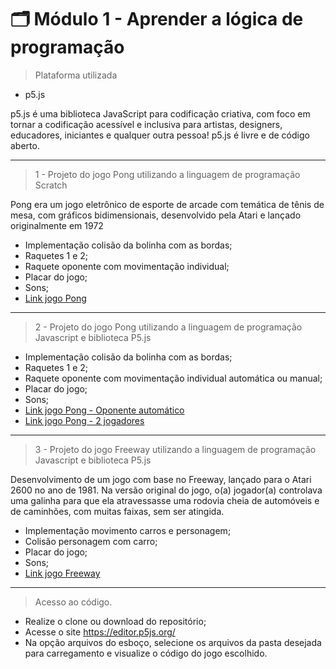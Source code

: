 # 🗂️ Módulo 1 - Aprender a lógica de programação

> Plataforma utilizada

- p5.js

p5.js é uma biblioteca JavaScript para codificação criativa, com foco em tornar a codificação acessível e inclusiva para artistas, designers, educadores, iniciantes e qualquer outra pessoa! p5.js é livre e de código aberto.

---
> 1 - Projeto do jogo Pong utilizando a linguagem de programação Scratch

Pong era um jogo eletrônico de esporte de arcade com temática de tênis de mesa, com gráficos bidimensionais, desenvolvido pela Atari e lançado originalmente em 1972

- Implementação colisão da bolinha com as bordas;
- Raquetes 1 e 2;
- Raquete oponente com movimentação individual;
- Placar do jogo;
- Sons;
- [Link jogo Pong](https://scratch.mit.edu/projects/808144768)
---

> 2 - Projeto do jogo Pong utilizando a linguagem de programação Javascript e biblioteca P5.js

- Implementação colisão da bolinha com as bordas;
- Raquetes 1 e 2;
- Raquete oponente com movimentação individual automática ou manual;
- Placar do jogo;
- Sons;
- [Link jogo Pong - Oponente automático](https://editor.p5js.org/alinelf86/full/cNACw5po3)
- [Link jogo Pong - 2 jogadores](https://editor.p5js.org/alinelf86/full/qugNUiT1K)
---

> 3 - Projeto do jogo Freeway utilizando a linguagem de programação Javascript e biblioteca P5.js

Desenvolvimento de um jogo com base no Freeway, lançado para o Atari 2600 no ano de 1981. Na versão original do jogo, o(a) jogador(a) controlava uma galinha para que ela atravessasse uma rodovia cheia de automóveis e de caminhões, com muitas faixas, sem ser atingida.

- Implementação movimento carros e personagem;
- Colisão personagem com carro;
- Placar do jogo;
- Sons;
- [Link jogo Freeway](https://editor.p5js.org/alinelf86/full/X9zRz9ewd)
---

> Acesso ao código. 

- Realize o clone ou download do repositório;
- Acesse o site https://editor.p5js.org/
- Na opção arquivos do esboço, selecione os arquivos da pasta desejada para carregamento e visualize o código do jogo escolhido.

